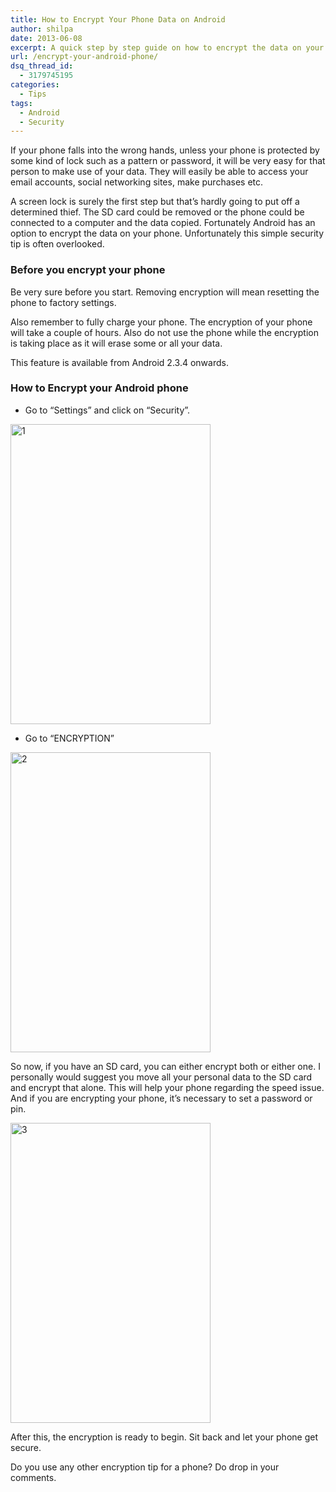 ```yaml
---
title: How to Encrypt Your Phone Data on Android
author: shilpa
date: 2013-06-08
excerpt: A quick step by step guide on how to encrypt the data on your Android phone. Once the phone is encrypted, the phone has to be factory reset before being to remove encryption.
url: /encrypt-your-android-phone/
dsq_thread_id:
  - 3179745195
categories:
  - Tips
tags:
  - Android
  - Security
---
```

If your phone falls into the wrong hands, unless your phone is protected by some kind of lock such as a pattern or password, it will be very easy for that person to make use of your data. They will easily be able to access your email accounts, social networking sites, make purchases etc.

A screen lock is surely the first step but that’s hardly going to put off a determined thief. The SD card could be removed or the phone could be connected to a computer and the data copied. Fortunately Android has an option to encrypt the data on your phone. Unfortunately this simple security tip is often overlooked.

### Before you encrypt your phone

Be very sure before you start. Removing encryption will mean resetting the phone to factory settings.

Also remember to fully charge your phone. The encryption of your phone will take a couple of hours. Also do not use the phone while the encryption is taking place as it will erase some or all your data.

This feature is available from Android 2.3.4 onwards.

### How to Encrypt your Android phone

  * Go to “Settings” and click on “Security”.

[<img class="aligncenter size-full wp-image-74759" alt="1" src="http://cdn.devilsworkshop.org/files/2013/05/1.png" width="320" height="480" />][1]

  * Go to “ENCRYPTION”

<img class="aligncenter size-full wp-image-74760" alt="2" src="http://cdn.devilsworkshop.org/files/2013/05/21.png" width="320" height="480" />

So now, if you have an SD card, you can either encrypt both or either one. I personally would suggest you move all your personal data to the SD card and encrypt that alone. This will help your phone regarding the speed issue. And if you are encrypting your phone, it’s necessary to set a password or pin.

[<img class="aligncenter size-full wp-image-74761" alt="3" src="http://cdn.devilsworkshop.org/files/2013/05/31.png" width="320" height="480" />][2]

After this, the encryption is ready to begin. Sit back and let your phone get secure.

Do you use any other encryption tip for a phone? Do drop in your comments.

 [1]: http://cdn.devilsworkshop.org/files/2013/05/1.png
 [2]: http://cdn.devilsworkshop.org/files/2013/05/31.png
